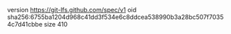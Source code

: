 version https://git-lfs.github.com/spec/v1
oid sha256:6755ba1204d968c41dd3f534e6c8ddcea538990b3a28bc507f70354c7d41cbbe
size 410
